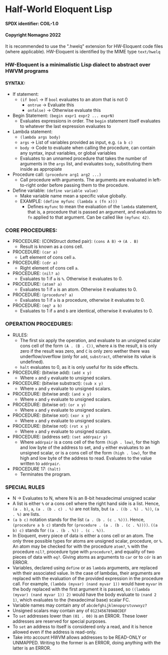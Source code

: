 # Half-World Eloquent Lisp
#### SPDX identifier: COIL-1.0
#### Copyright Nomagno 2022

It is recommended to use the ".hwelq" extension for HW-Eloquent code files (where applicable).
HW-Eloquent is identified by the MIME type `text/hwelq`

### HW-Eloquent is a minimalistic Lisp dialect to abstract over HWVM programs

#### SYNTAX:
- If statement:
  * `(if bool` -> If `bool` evaluates to an atom that is not 0
    * `ontrue` -> Evaluate this
    * `onfalse)` -> Otherwise evaluate this
- Begin Statement: `(begin expr1 expr2 ... exprN)`
  * Evaluates expressions in order. The `begin` statement itself evaluates to whatever the last expression evaluates to
- Lambda statement:
  * `(lambda args body)`
  * `args` -> List of variables provided as input, e.g. `(a b c)`
  * `body` -> Code to evaluate when calling the procedure, can contain any syntax, input variables, or global variables
  * Evaluates to an unnamed procedure that takes the number of arguments in the `args` list, and evaluates `body`, substituting them inside as appropiate
- Procedure call: `(procedure arg1 arg2 ...)`
  * Call procedure with arguments. The arguments are evaluated in left-to-right order before passing them to the procedure.
- Define variable: `(define variable value)`
  * Make variable name mean a specific value globally.
  * EXAMPLE: `(define myfunc (lambda x (fn x)))`
    * Defines `myfunc` to mean the evaluation of the `lambda` statement, that is, a procedure that is passed an argument, and evaluates to `fn` applied to that argument. Can be called like `(myfunc 42)`.

### CORE PROCEDURES:

- PROCEDURE: (CONStruct dotted pair): `(cons A B)` -> `(A . B)`
  * Result is known as a cons cell.
- PROCEDURE: `(car a)`
  * Left element of cons cell `a`.
- PROCEDURE: `(cdr a)`
  * Right element of cons cell `a`.
- PROCEDURE: `(nil? a)`
  * Evaluates to 1 if `a` is `%`. Otherwise it evaluates to 0.
- PROCEDURE: `(atom? a)`
  * Evaluates to 1 if `a` is an atom. Otherwise it evaluates to 0.
- PROCEDURE: `(procedure? a)`
  * Evaluates to 1 if `a` is a procedure, otherwise it evaluates to 0.
- PROCEDURE: `(eq? a b)`
  * Evaluates to 1 if `a` and `b` are identical, otherwise it evaluates to 0.

### OPERATION PROCEDURES:
- RULES:
  * The first six apply the operation, and evaluate to an unsigned scalar cons cell of the form `(A . (B . C))`, where `A` is the result, `B` is only zero
  if the result was zero,  and `C` is only zero wether there was underflow/overflow (only for `add`, `substract`, otherwise its value is undefined).
  * `halt` evaluates to 0, as it is only useful for its side effects.
- PROCEDURE: (bitwise add): `(add x y)`
  * Where `x` and `y` evaluate to unsigned scalars.
- PROCEDURE: (bitwise substract): `(sub x y)`
  * Where `x` and `y` evaluate to unsigned scalars.
- PROCEDURE: (bitwise and): `(and x y)`
  * Where `x` and `y` evaluate to unsigned scalars.
- PROCEDURE: (bitwise or): `(or x y)`
  * Where `x` and `y` evaluate to unsigned scalars.
- PROCEDURE: (bitwise xor): `(xor x y)`
  * Where `x` and `y` evaluate to unsigned scalars.
- PROCEDURE: (bitwise rot): `(rot x y)`
  * Where `x` and `y` evaluate to unsigned scalars.
- PROCEDURE: (address set): `(set addrpair y)`
  * Where `addrpair` is a cons cell of the form `(high . low)`, for the high and low byte
    of the address to set, and `y` either evaluates to an unsigned scalar, or is a cons cell of the form `(high . low)`,
    for the high and low byte of the address to read. Evaluates to the value written to `addrpair`.
- PROCEDURE 17: `(halt)`
  * Terminates the program.

### SPECIAL RULES
- N -> Evaluates to N, where N is an 8-bit hexadecimal unsigned scalar
- A list is either `%` or a cons cell where the right hand side is a list.
  Hence, `(a . b)`, `a`, `(a . (b . c) . %)` are not lists, but `(a . ((b . %) . %))`, `(a . %)` are lists.
- `(a b c)` notation stands for the list `(a . (b . (c . %)))`. Hence, `(procedure a b c)` stands for `(procedure . (a . (b . (c . %))))`. `((a b) c)` stands for `((a . (b . %)) . (c . %))`.
- In Eloquent, every piece of data is either a cons cell or an atom. The only three possible types for atoms are unsigned scalar, procedure, or `%`. An atom may be checked for with the procedure `atom?`, `%` with the procedure `nil?`, procedure type with `procedure?`, and equality of two pieces of data with `eq?`. Giving atoms as arguments to `car` or to `cdr` is an ERROR.
- Variables, declared using `define` or as `lambda` arguments, are replaced with their associated value.
  In the case of lambdas, their arguments are replaced with the evaluation of the provided expression in the procedure call.
  For example, `(lambda (myvar) (nand myvar 1))` would have `myvar` in the body replaced with the first argument it is passed,
  so `((lambda (myvar) (nand myvar 1)) 2)` would have the body evaluate to `(nand 2 1)`, which evaluates to the (hexadecimal base) scalar FC.
- Variable names may contain any of `abcdefghijklmnopqrstuvwxyz?`
- Unsigned scalars may contain any of `0123456789ABCDEF`
- To `set` addresses lower than `(01 . 00)` is an ERROR. These lower addresses are reserved for special purposes.
- To `set` an address to itself is considered only a read, and it is hence allowed even if the address is read-only.
- Take into account HWVM allows addresses to be READ-ONLY or UNMAPPED. Writing to the former is an ERROR, doing anything with the latter is an ERROR.
